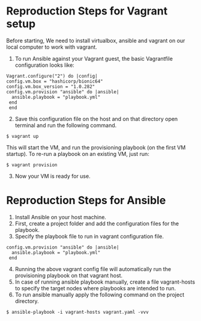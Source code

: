 # Reproduction Steps for Vagrant setup
Before starting, We need to install virtualbox, ansible and vagrant on our local computer to work with vagrant.
1. To run Ansible against your Vagrant guest, the basic Vagrantfile configuration looks like:
```
Vagrant.configure("2") do |config|
config.vm.box = "hashicorp/bionic64"
config.vm.box_version = "1.0.282"
config.vm.provision "ansible" do |ansible|
  ansible.playbook = "playbook.yml"
 end
 end
```
2. Save this configuration file on the host and on that directory open terminal and run the following command.
```
$ vagrant up
```
This will start the VM, and run the provisioning playbook (on the first VM startup).
To re-run a playbook on an existing VM, just run:
```
$ vagrant provision
```
3. Now your VM is ready for use.


# Reproduction Steps for Ansible
1. Install Ansible on your host machine.
2. First, create a project folder and add the configuration files for the playbook.
3. Specify the playbook file to run in vagrant configuration file.
```
config.vm.provision "ansible" do |ansible|
  ansible.playbook = "playbook.yml"
 end
```
4. Running the above vagrant config file will automatically run the provisioning playbook on that vagrant host.
5. In case of running ansible playbook manually, create a file vagrant-hosts to specify the target nodes where playbooks are intended to run.
6. To run ansible manually apply the following command on the project directory.
```
$ ansible-playbook -i vagrant-hosts vagrant.yaml -vvv
```
